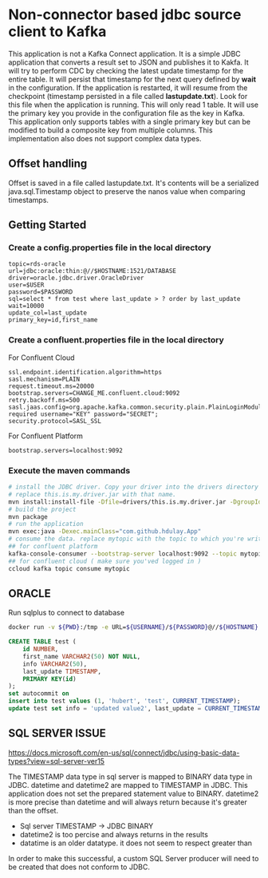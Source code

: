 # Non-connector based jdbc source client to Kafka

This application is not a Kafka Connect application. It is a simple JDBC application that converts a result set to JSON and publishes it to Kakfa. It will try to perform CDC by checking the latest update timestamp for the entire table. It will persist that timestamp for the next query defined by **wait** in the configuration. If the application is restarted, it will resume from the checkpoint (timestamp persisted in a file called **lastupdate.txt**). Look for this file when the application is running. This will only read 1 table. It will use the primary key you provide in the configuration file as the key in Kafka. This application only supports tables with a single primary key but can be modified to build a composite key from multiple columns. This implementation also does not support complex data types.

## Offset handling

Offset is saved in a file called lastupdate.txt. It's contents will be a serialized java.sql.Timestamp object to preserve the nanos value when comparing timestamps.

## Getting Started

### Create a config.properties file in the local directory

```properties
topic=rds-oracle
url=jdbc:oracle:thin:@//$HOSTNAME:1521/DATABASE
driver=oracle.jdbc.driver.OracleDriver
user=$USER
password=$PASSWORD
sql=select * from test where last_update > ? order by last_update
wait=10000
update_col=last_update
primary_key=id,first_name
```

### Create a confluent.properties file in the local directory

For Confluent Cloud

```properties
ssl.endpoint.identification.algorithm=https
sasl.mechanism=PLAIN
request.timeout.ms=20000
bootstrap.servers=CHANGE_ME.confluent.cloud:9092
retry.backoff.ms=500
sasl.jaas.config=org.apache.kafka.common.security.plain.PlainLoginModule required username="KEY" password="SECRET";
security.protocol=SASL_SSL
```

For Confluent Platform

```properties
bootstrap.servers=localhost:9092
```

### Execute the maven commands

```bash
# install the JDBC driver. Copy your driver into the drivers directory and 
# replace this.is.my.driver.jar with that name.
mvn install:install-file -Dfile=drivers/this.is.my.driver.jar -DgroupId=jdbc.source.kafka -DartifactId=not.a.connector -Dversion=1 -Dpackaging=jar
# build the project
mvn package
# run the application
mvn exec:java -Dexec.mainClass="com.github.hdulay.App"
# consume the data. replace mytopic with the topic to which you're writing
## for confluent platform
kafka-console-consumer --bootstrap-server localhost:9092 --topic mytopic --property print.key=true --property key.separator=":"
## for confluent cloud ( make sure you'ved logged in )
ccloud kafka topic consume mytopic
```

## ORACLE

Run sqlplus to connect to database

```bash
docker run -v ${PWD}:/tmp -e URL=${USERNAME}/${PASSWORD}@//${HOSTNAME}:1521/DATABASE -ti sflyr/sqlplus
```

```sql
CREATE TABLE test (
    id NUMBER,
    first_name VARCHAR2(50) NOT NULL,
    info VARCHAR2(50),
    last_update TIMESTAMP,
    PRIMARY KEY(id)
);  
set autocommit on
insert into test values (1, 'hubert', 'test', CURRENT_TIMESTAMP);
update test set info = 'updated value2', last_update = CURRENT_TIMESTAMP where id = 1;
```

## SQL SERVER ISSUE

https://docs.microsoft.com/en-us/sql/connect/jdbc/using-basic-data-types?view=sql-server-ver15

The TIMESTAMP data type in sql server is mapped to BINARY data type in JDBC. datetime and datetime2 are mapped to TIMESTAMP in JDBC. This application does not set the prepared statement value to BINARY. datetime2 is more precise than datetime and will always return because it's greater than the offset.

* Sql server TIMESTAMP -> JDBC BINARY
* datetime2 is too percise and always returns in the results
* datatime is an older datatype. it does not seem to respect greater than

In order to make this successful, a custom SQL Server producer will need to be created that does not conform to JDBC.
